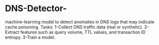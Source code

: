 # DNS-Detector-
 machine-learning model to detect anomalies in DNS logs that may indicate cache poisoning.
Tasks:
1-Collect DNS traffic data (real or synthetic).
2-Extract features such as query volume, TTL values, and transaction ID entropy.
3-Train a model.

